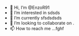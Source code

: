 - 👋 Hi, I’m @EnzoR91
- 👀 I’m interested in sdsds
- 🌱 I’m currently sfsdsdsds
- 💞️ I’m looking to collaborate on .
- 📫 How to reach me ...fghf

<!---
EnzoR91/EnzoR91 is a ✨ special ✨ repository because its `README.md` (this file) appears on your GitHub profile.
You can click the Preview link to take a look at your changes.
--->
